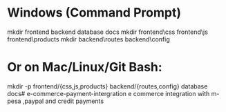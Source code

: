 # Windows (Command Prompt)
mkdir frontend backend database docs
mkdir frontend\css frontend\js frontend\products
mkdir backend\routes backend\config

# Or on Mac/Linux/Git Bash:
mkdir -p frontend/{css,js,products} backend/{routes,config} database docs# e-commerce-payment-intergration
e commerce integration with m-pesa ,paypal and credit payments
